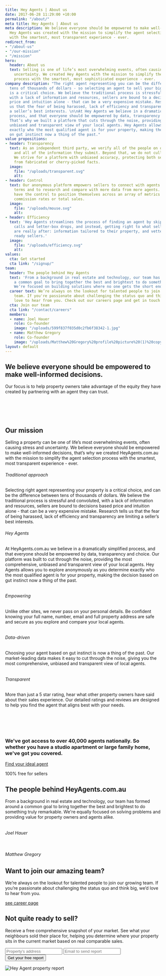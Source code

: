 ```yaml
---
title: Hey Agents | About us
date: 2017-06-28 11:29:00 +10:00
permalink: "/about/"
meta title: Hey Agents | About us
meta description: We believe everyone should be empowered to make well-informed decisions.
  Hey Agents was created with the mission to simplify the agent selection process
  with the smartest, most transparent experience - ever.
redirect_from:
- "/about-us"
- "/our-mission"
- "/mission"
hero:
  header: About us
  text: Selling is one of life’s most overwhelming events, often causing stress and
    uncertainty. We created Hey Agents with the mission to simplify the agent selection
    process with the smartest, most sophisticated experience - ever.
company description: "The right agent representing you can be the difference between
  tens of thousands of dollars - so selecting an agent to sell your biggest asset
  is a critical choice. We believe the traditional process is stressful and convoluted,
  with a lack of information and resources, sellers are bound to a decision based
  price and intuition alone - that can be a very expensive mistake. Research tells
  us that the fear of being harassed, lack of efficiency and transparency are limiting
  a seller’s best interests. \n\nAt Hey Agents we believe in a dramatically simplified
  process, and that everyone should be empowered by data, transparency and choice.
  That’s why we built a platform that cuts through the noise, providing the most comprehensive,
  unbiased and transparent view of your local agents. Hey Agents allows you to determine
  exactly who the most qualified agent is for your property, making the decision based
  on gut instinct now a thing of the past."
value propositions:
- header: Transparency
  text: As an independent third party, we verify all of the people on our platform
    and all of the information they submit. Beyond that, we do not cull our data.
    We strive for a platform with unbiased accuracy, protecting both sellers and agents
    from fabricated or cherry-picked facts.
  image:
    file: "/uploads/transparent.svg"
    alt: 
- header: Control
  text: Our anonymous platform empowers sellers to connect with agents on their own
    terms and to research and compare with more data from more agents. Agents also
    have the control to position themselves across an array of metrics – not just
    commission rates or total sales.
  image:
    file: "/uploads/mouse.svg"
    alt: 
- header: Efficiency
  text: 'Hey Agents streamlines the process of finding an agent by skipping the phone
    calls and letter-box drops, and instead, getting right to what sellers and agents
    are really after: information tailored to their property, and vetted leads of
    ready sellers.'
  image:
    file: "/uploads/efficiency.svg"
    alt: 
values:
  cta: Get started
  cta link: "/signup/"
team:
  header: The people behind Hey Agents
  text: 'From a background in real estate and technology, our team has formed around
    a common goal to bring together the best and brightest to do something truly remarkable.
    We’re focused on building solutions where no one gets the short end of the stick. '
  career text: We’re always on the lookout for talented people to join our growing
    team. If you're passionate about challenging the status quo and think big, we'd
    love to hear from you. Check out our careers page and get in touch!
  cta: Join our team
  cta link: "/contact/careers"
  members:
  - name: Joel Hauer
    role: Co-founder
    image: "/uploads/599f837f035d0c2fb6f38342-1.jpg"
  - name: Matthew Gregory
    role: Co-founder
    image: "/uploads/Matthew%20Gregory%20profile%20picture%20(1)%20copy-e15883.jpg"
layout: default
---
```


<section class="about-hero">
    <div class="regular-container">
      <h1 class="mb-3 pt-4 wow">We believe everyone should be empowered to make well-informed decisions.</h1>
      <p class="mb-5 sub-headline wow" data-wow-delay="0.3s">
        Our focus is to help property owners take advantage of the equity they have created by partnering with an agent they can trust.
      </p>
    </div>
  </section>

  <section class="padded-section about-section-2" style="padding: 60px 0;">
    <div class="small-container text-center wow">
      <h1 class="mb-4">Our mission</h1>
      <p>Selling a property can be one of life’s most overwhelming events,
        often causing stress and uncertainty. We believe everyone should be
        empowered to make well-informed decisions, that’s why we created
        HeyAgents.com.au with the mission to simplify the agent selection
        process with the smartest, most transparent experience - ever.
      </p>
    </div>
    <div class="regular-container core-about row">
      <div class="col-xs-12 col-sm-6 wow fadeInUp" >
        <div class="card-item traditional">
          <h6 class="no-margin">Traditional approach</h6>
          <p>Selecting right agent representing your property is a critical
            choice, and can be the difference between tens of thousands of
            dollars. We believe the traditional process is stressful and
            convoluted, with a lack of information and resources, sellers are
            bound to decisions based price and intuition alone - that can be a
            very expensive mistake. Research tells us that the fear of being
            harassed, lack of efficiency and transparency are limiting a
            seller’s best interests.
          </p>
        </div>
      </div>
      <div class="col-xs-12 col-sm-6 wow fadeInUp" data-wow-delay="0.3s">
        <div class="card-item heyagents">
          <h6 class="no-margin">Hey Agents</h6>
          <p>At HeyAgents.com.au we believe in a dramatically simplified
            process, and that everyone should be empowered by data, transparency
            and choice. Our platform was built to cut through the noise, providing
            the most comprehensive, unbiased and transparent view of your local
            agents. Hey Agents allows you to explore anonymously as you determine
            exactly who the most qualified agent is for your property, making the
            decision based on gut instinct now a thing of the past.
          </p>
        </div>
      </div>
    </div>
    <div class="regular-container large-margin-top">
      <div class="row text-center">
        <div class="col-xs-12 col-sm-4 big-value-prop wow fadeInUp" >
          <img src="/assets/img/icon-empowering.svg" alt="">
          <h6 class="small-margin-top">Empowering</h6>
          <p>Unlike other sites, we never pass on your personal details. Be confident knowing your full name, number, email and full property address are safe and secure as you explore and compare your local agents.</p>
        </div>
        <div class="col-xs-12 col-sm-4 big-value-prop wow fadeInUp" data-wow-delay="0.3s">
          <img src="/assets/img/icon-data-driven.svg" alt="">
          <h6 class="small-margin-top">Data-driven</h6>
          <p>Choosing your agent based on gut instinct is now a thing of the past. Our market-leading data makes it easy to cut through the noise, giving you the most comprehensive, unbiased and transparent view of local agents.</p>
        </div>
        <div class="col-xs-12 col-sm-4 big-value-prop wow fadeInUp" data-wow-delay="0.6s">
          <img src="/assets/img/icon-transparent.svg" alt="">
          <h6 class="small-margin-top">Transparent</h6>
          <p>More than just a 5 star rating, hear what other property owners have said about their sales experience. Our detailed ratings and reviews are designed to help you find the agent that aligns best with your needs.</p>
        </div>
      </div>
    </div>
  </section>

  <section class="about-section-3">
    <div class="regular-container">
      <div class="row">
        <div class="col-xs-12 col-sm-6">
          <div class="box">
            <h3 class="medium-margin-bottom">We've got access to over 40,000 agents nationally. So whether you have a studio apartment or large family home, we've got you covered. </h3>
            <a href="/signup/" class=" button primary">Find your ideal agent</a>
            <p class="small small-margin-top text-green">100% free for sellers</p>
          </div>
        </div>
      </div>
    </div>
  </section>

  <section class="padded-section about-section-4">
    <div class="small-container">
      <h2 class="text-center">The people behind HeyAgents.com.au</h2>
      <p class="text-center">From a background in real estate and technology, our team has formed around a common goal to bring together the best and brightest to do something truly remarkable. We're equally focused on solving problems and providing value for property owners and agents alike.</p>
      <div class="row large-margin-top">
        <div class="col-xs-12 col-sm-6 wow fadeInUp" >
          <img src="/assets/img/Joel.png" class="headshot" alt="">
          <div class="people-info">
            <a href="https://www.linkedin.com/in/joelhauer/" target="_blank" class="linkedin-link"></a>
            <h6>Joel Hauer</h6>
            <!-- <p>We genuinely care and are committed to understanding our clients
              so we can help them navigate their journey and onto the next chapter.
            </p> -->
          </div>
        </div>
        <div class="col-xs-12 col-sm-6 wow fadeInUp" data-wow-delay="0.3s">
          <img src="/assets/img/Matt.png" class="headshot" alt="">
          <div class="people-info">
            <a href="https://www.linkedin.com/in/matthewgregory23/" target="_blank" class="linkedin-link"></a>
            <h6>Matthew Gregory</h6>
            <!-- <p>We’re always on the lookout for talented people to join our
              growing team. If you’re passionate about challenging the status quo
              and think big, we’d love to hear from you. Check out our careers
              page and get in touch!
            </p> -->
          </div>
        </div>
      </div>
    </div>
  </section>

  <section class="padded-section about-section-5 text-center">
    <div class="small-container">
      <h1 class="text-white">Want to join our amazing team?</h1>
      <p class="text-white">We’re always on the lookout for talented people to join our growing team.
        If you’re passionate about challenging the status quo and think big, we’d
        love to hear from you.
      </p>
      <a href="/contact/careers" class="text-green job-email">see career page</a>
    </div>
  </section>

  <section class="homepage-section-7">
    <div class="regular-container">
      <div class="row">
        <div class="col-sm-12 col-md-5 medium-margin-top fisrt-col">
          <h2 class="mobile-centered">Not quite ready to sell?</h2>
          <p class="mobile-centered">Receive a free comprehensive snapshot of your market. See what your neighbours sold their place for, helping you determine where your property sits in the current market based on real comparable sales.</p>
          <form class="small-margin-top" action="#" method="post">
            <input type="text" name="" value="" class="simple-input wow fadeInUp" placeholder="Property’s address">
            <input type="email" name="" value="" class="simple-input wow fadeInUp" data-wow-delay="0.3s" placeholder="Email to send report">
            <input type="submit" name="" class="submit-input wow fadeInUp" data-wow-delay="0.6s" value="Get your free report">
          </form>
        </div>
        <div class="col-sm-12 col-md-7 second-col line-bottom">
          <img src="/assets/img/report-ipad.png" alt="Hey Agent property report" class="property-report-image">
        </div>
      </div>
    </div>
  </section>
